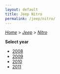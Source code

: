 ```yaml
---
layout: default
title: Jeep Nitro
permalink: /jeep/nitro/
---
```

[*Home*](/) > [*Jeep*](/jeep/) > [*Nitro*](/jeep/nitro/)

**Select year**

- [2008](/jeep/nitro/2008/)
- [2009](/jeep/nitro/2009/)
- [2010](/jeep/nitro/2010/)
- [2011](/jeep/nitro/2011/)